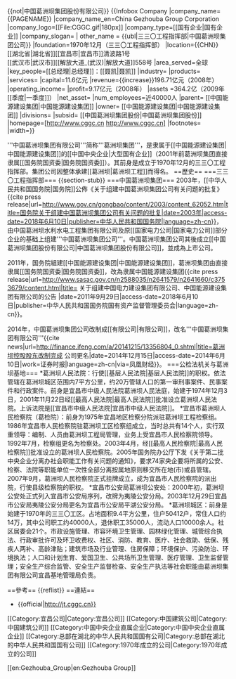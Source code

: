 {{not|中国葛洲坝集团股份有限公司}}
{{Infobox Company 
|company_name={{PAGENAME}}
|company_name_en=China Gezhouba Group Corporation
|company_logo=[[File:CGGC.gif|180px]]
|company_type=[[国有企业|国有企业]]
|company_slogan=
| other_name = {{ubl|三三〇工程指挥部|中国葛洲坝集团公司}}
|foundation=1970年12月（三三〇工程指挥部）
|location={{CHN}}[[湖北省|湖北省]][[宜昌市|宜昌市]]清波路1号<br />[[武汉市|武汉市]][[解放大道_(武汉)|解放大道]]558号
|area_served=全球
|key_people=[[总经理|总经理]]：[[聂凯|聂凯]]
|industry=
|products=
|services=
|capital=11.6亿元
|revenue={{increase}}196.71亿元（2008年）
|operating_income=
|profit=9.17亿元（2008年）
|assets =364.2亿（2009年[[季度|一季度]]）
|net_asset=
|num_employees=近40000人
|parent= [[中国能源建设集团|中国能源建设集团]]
|owner= [[中国能源建设集团|中国能源建设集团]]
|divisions=
|subsid= [[中国葛洲坝集团股份|中国葛洲坝集团股份]]
|homepage=[http://www.cggc.cn http://www.cggc.cn]
|footnotes=
|width=}}

'''中国葛洲坝集团有限公司'''简称'''葛洲坝集团'''，是隶属于[[中国能源建设集团|中国能源建设集团]]的[[中国中央企业|大型国有企业]]（2001年前葛洲坝集团直接隶属[[国务院国资委|国务院国资委]]）。其前身是成立于1970年12月的三三〇工程指挥部。集团公司因整体承建[[葛洲坝|葛洲坝工程]]而得名。
==歷史==
===三三〇工程指挥部===
{{section-stub}}
===中国葛洲坝集团===
2003年，[[中华人民共和国国务院|国务院]]公佈《关于组建中国葛洲坝集团公司有关问题的批复》<ref>{{cite press release|url=http://www.gov.cn/gongbao/content/2003/content_62052.htm|title=国务院关于组建中国葛洲坝集团公司有关问题的批复|date=2003年|access-date=2018年6月10日|publisher=中华人民共和国国务院|language=zh-cn}}</ref>，由中国葛洲坝水利水电工程集团有限公司及原[[国家电力公司|国家电力公司]]部分企业的基础上组建'''中国葛洲坝集团公司'''。中国葛洲坝集团公司其後成立[[中国葛洲坝集团股份有限公司|中国葛洲坝集团股份有限公司]]，並成為上市公司。

2011年，国务院組建[[中国能源建设集团|中国能源建设集团]]，葛洲坝集团由直接隶属[[国务院国资委|国务院国资委]]，改為隶属中国能源建设集团<ref>{{cite press release|url=http://www.sasac.gov.cn/n2588035/n2641579/n2641660/c3753679/content.html|title= 关于组建中国电力建设集团有限公司、中国能源建设集团有限公司的公告 |date=2011年9月29日|access-date=2018年6月10日|publisher=中华人民共和国国务院国有资产监督管理委员会|language=zh-cn}}</ref>。

2014年，中国葛洲坝集团公司改制成[[有限公司|有限公司]]，改名'''中国葛洲坝集团有限公司'''<ref>{{cite news|url=http://finance.ifeng.com/a/20141215/13356804_0.shtml|title=葛洲坝控股股东改制完成 公司更名|date=2014年12月15日|access-date=2014年6月10日|work=证券时报|language=zh-cn|via=凤凰财经}}</ref>。
===公检法机关与葛洲坝基地===
*葛洲坝人民法院：行使[[基层人民法院|基层人民法院]]的职权。依法管辖在葛洲坝城区范围内7平方公里，约20万管辖人口的第一审刑事案件、民事案件和行政案件。前身是宜昌市中级人民法院葛洲坝人民法庭，始建于1974年12月3日，2001年11月22日经[[最高人民法院|最高人民法院]]批准设立葛洲坝人民法院。上诉法院是[[宜昌市中级人民法院|宜昌市中级人民法院]]。
*宜昌市葛洲坝人民检察院（葛检院）：前身为1975年宜昌地区检察分院派驻葛洲坝工程检察组。1986年宜昌市人民检察院驻葛洲坝工区检察组成立，当时总共有14个人，实行双重领导：编制、人员由葛洲坝工程局管理，业务上受宜昌市人民检察院领导。1992年7月，检察组更名为检察处。2003年4月，经[[最高人民检察院|最高人民检察院]]批准设立的葛洲坝人民检察院。2005年国务院办公厅下发《关于第二批中央企业分离办社会职能工作有关问题的通知》，要求74家央企要将所属的公安、检察、法院等职能单位一次性全部分离按属地原则移交所在地(市)或县管辖。2007年9月，葛洲坝人民检察院正式挂牌成立，成为宜昌市人民检察院的派出院，行使县级检察院的职权。
*宜昌市公安局葛洲坝公安处：2000年初，葛洲坝公安处正式列入宜昌市公安局序列，改牌为夷陵公安分局。2003年12月29日宜昌市公安局夷陵公安分局更名为宜昌市公安局平湖公安分局。
*葛洲坝城区：前身是始建于1970年的三三〇工区。占地面积9.4平方公里，住户50412户，常住人口约14万，其中公司职工约40000人，退休职工35000人，流动人口10000余人。社区居委会21个。市政设施管理、市容环境卫生管理、园林绿化管理、城管综合执法、行政审批许可及环卫收费权、社区、消防、教育、医疗、社会救助、低保、残疾人两补、高龄津贴；建筑市场及行业管理、住房保障；环境保护、污染防治、环境执法；人口和计划生育、爱国卫生、公共场所卫生管理、医疗管理、卫生监督管理；安全生产综合监管、安全生产监督检查、安全生产执法等社会职能由葛洲坝集团有限公司宜昌基地管理局负责。

==參考==
{{reflist}}
==連結==
* {{official|http://jt.cggc.cn}}

[[Category:宜昌公司|Category:宜昌公司]]
[[Category:中国建筑公司|Category:中国建筑公司]]
[[Category:中国中央企业直属企业|Category:中国中央企业直属企业]]
[[Category:总部在湖北的中华人民共和国国有公司|Category:总部在湖北的中华人民共和国国有公司]]
[[Category:1970年成立的公司|Category:1970年成立的公司]]

[[en:Gezhouba_Group|en:Gezhouba Group]]